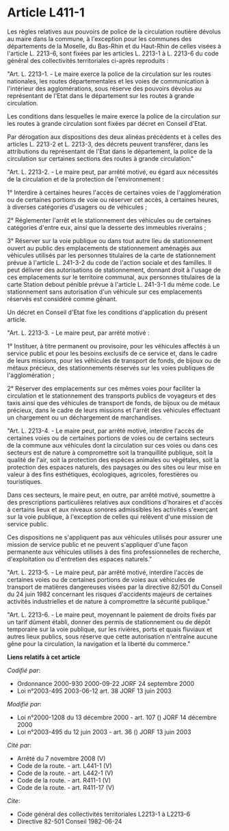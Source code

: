 # Article L411-1

Les règles relatives aux pouvoirs de police de la circulation routière dévolus au maire dans la commune, à l'exception pour
les communes des départements de la Moselle, du Bas-Rhin et du Haut-Rhin de celles visées à l'article L. 2213-6, sont fixées
par les articles L. 2213-1 à L. 2213-6 du code général des collectivités territoriales ci-après reproduits :

"Art. L. 2213-1. - Le maire exerce la police de la circulation sur les routes nationales, les routes départementales et les
voies de communication à l'intérieur des agglomérations, sous réserve des pouvoirs dévolus au représentant de l'Etat dans le
département sur les routes à grande circulation.

Les conditions dans lesquelles le maire exerce la police de la circulation sur les routes à grande circulation sont fixées
par décret en Conseil d'Etat.

Par dérogation aux dispositions des deux alinéas précédents et à celles des articles L. 2213-2 et L. 2213-3, des décrets
peuvent transférer, dans les attributions du représentant de l'Etat dans le département, la police de la circulation sur
certaines sections des routes à grande circulation."

"Art. L. 2213-2. - Le maire peut, par arrêté motivé, eu égard aux nécessités de la circulation et de la protection de
l'environnement :

1° Interdire à certaines heures l'accès de certaines voies de l'agglomération ou de certaines portions de voie ou réserver
cet accès, à certaines heures, à diverses catégories d'usagers ou de véhicules ;

2° Réglementer l'arrêt et le stationnement des véhicules ou de certaines catégories d'entre eux, ainsi que la desserte des
immeubles riverains ;

3° Réserver sur la voie publique ou dans tout autre lieu de stationnement ouvert au public des emplacements de stationnement
aménagés aux véhicules utilisés par les personnes titulaires de la carte de stationnement prévue à l'article L. 241-3-2 du
code de l'action sociale et des familles. Il peut délivrer des autorisations de stationnement, donnant droit à l'usage de ces
emplacements sur le territoire communal, aux personnes titulaires de la carte Station debout pénible prévue à l'article L.
241-3-1 du même code. Le stationnement sans autorisation d'un véhicule sur ces emplacements réservés est considéré comme
gênant.

Un décret en Conseil d'Etat fixe les conditions d'application du présent article.

"Art. L. 2213-3. - Le maire peut, par arrêté motivé :

1° Instituer, à titre permanent ou provisoire, pour les véhicules affectés à un service public et pour les besoins exclusifs
de ce service et, dans le cadre de leurs missions, pour les véhicules de transport de fonds, de bijoux ou de métaux précieux,
des stationnements réservés sur les voies publiques de l'agglomération ;

2° Réserver des emplacements sur ces mêmes voies pour faciliter la circulation et le stationnement des transports publics de
voyageurs et des taxis ainsi que des véhicules de transport de fonds, de bijoux ou de métaux précieux, dans le cadre de leurs
missions et l'arrêt des véhicules effectuant un chargement ou un déchargement de marchandises.

"Art. L. 2213-4. - Le maire peut, par arrêté motivé, interdire l'accès de certaines voies ou de certaines portions de voies
ou de certains secteurs de la commune aux véhicules dont la circulation sur ces voies ou dans ces secteurs est de nature à
compromettre soit la tranquillité publique, soit la qualité de l'air, soit la protection des espèces animales ou végétales,
soit la protection des espaces naturels, des paysages ou des sites ou leur mise en valeur à des fins esthétiques,
écologiques, agricoles, forestières ou touristiques.

Dans ces secteurs, le maire peut, en outre, par arrêté motivé, soumettre à des prescriptions particulières relatives aux
conditions d'horaires et d'accès à certains lieux et aux niveaux sonores admissibles les activités s'exerçant sur la voie
publique, à l'exception de celles qui relèvent d'une mission de service public.

Ces dispositions ne s'appliquent pas aux véhicules utilisés pour assurer une mission de service public et ne peuvent
s'appliquer d'une façon permanente aux véhicules utilisés à des fins professionnelles de recherche, d'exploitation ou
d'entretien des espaces naturels."

"Art. L. 2213-5. - Le maire peut, par arrêté motivé, interdire l'accès de certaines voies ou de certaines portions de voies
aux véhicules de transport de matières dangereuses visées par la directive 82/501 du Conseil du 24 juin 1982 concernant les
risques d'accidents majeurs de certaines activités industrielles et de nature à compromettre la sécurité publique."

"Art. L. 2213-6. - Le maire peut, moyennant le paiement de droits fixés par un tarif dûment établi, donner des permis de
stationnement ou de dépôt temporaire sur la voie publique, sur les rivières, ports et quais fluviaux et autres lieux publics,
sous réserve que cette autorisation n'entraîne aucune gêne pour la circulation, la navigation et la liberté du commerce."

**Liens relatifs à cet article**

_Codifié par_:

  - Ordonnance 2000-930 2000-09-22 JORF 24 septembre 2000
  - Loi n°2003-495 2003-06-12 art. 38 JORF 13 juin 2003

_Modifié par_:

  - Loi n°2000-1208 du 13 décembre 2000 - art. 107 () JORF 14 décembre 2000
  - Loi n°2003-495 du 12 juin 2003 - art. 36 () JORF 13 juin 2003

_Cité par_:

  - Arrêté du 7 novembre 2008 (V)
  - Code de la route. - art. L441-1 (V)
  - Code de la route. - art. L442-1 (V)
  - Code de la route. - art. R411-1 (V)
  - Code de la route. - art. R411-17 (V)

_Cite_:

  - Code général des collectivités territoriales L2213-1 à L2213-6
  - Directive 82-501 Conseil 1982-06-24
